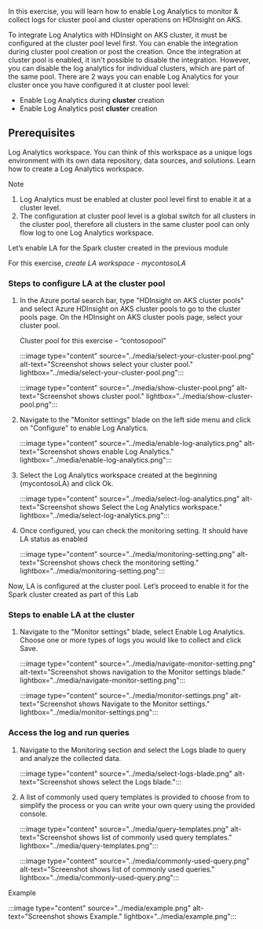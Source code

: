 In this exercise, you will learn how to enable Log Analytics to monitor & collect logs for cluster pool and cluster operations on HDInsight on AKS. 

To integrate Log Analytics with HDInsight on AKS cluster, it must be configured at the cluster pool level first. You can enable the integration during cluster pool creation or post the creation. Once the integration at cluster pool is enabled, it isn't possible to disable the integration. However, you can disable the log analytics for individual clusters, which are part of the same pool.
There are 2 ways you can enable Log Analytics for your cluster once you have configured it at cluster pool level:

-	Enable Log Analytics during **cluster** creation
-	Enable Log Analytics post **cluster** creation

## Prerequisites

Log Analytics workspace. You can think of this workspace as a unique logs environment with its own data repository, data sources, and solutions. Learn how to create a Log Analytics workspace.

 > [!NOTE]
 > 1. Log Analytics must be enabled at cluster pool level first to enable it at a cluster level.
 > 1. The configuration at cluster pool level is a global switch for all clusters in the cluster pool, therefore all clusters in the same cluster pool can only flow log to one Log Analytics workspace.


Let’s enable LA for the Spark cluster created in the previous module

For this exercise, *create LA workspace - mycontosoLA*

### Steps to configure LA at the cluster pool

1.	In the Azure portal search bar, type "HDInsight on AKS cluster pools" and select Azure HDInsight on AKS cluster pools to go to the cluster pools page. On the HDInsight on AKS cluster pools page, select your cluster pool. 

    Cluster pool for this exercise – “contosopool”
  
    :::image type="content" source="../media/select-your-cluster-pool.png" alt-text="Screenshot shows select your cluster pool." lightbox="../media/select-your-cluster-pool.png":::
  
    :::image type="content" source="../media/show-cluster-pool.png" alt-text="Screenshot shows cluster pool." lightbox="../media/show-cluster-pool.png":::

1.	Navigate to the "Monitor settings" blade on the left side menu and click on "Configure" to enable Log Analytics.

    :::image type="content" source="../media/enable-log-analytics.png" alt-text="Screenshot shows enable Log Analytics." lightbox="../media/enable-log-analytics.png":::

 
1. Select the Log Analytics workspace created at the beginning (mycontosoLA) and click Ok.

    :::image type="content" source="../media/select-log-analytics.png" alt-text="Screenshot shows Select the Log Analytics workspace." lightbox="../media/select-log-analytics.png":::
 
1. Once configured, you can check the monitoring setting. It should have LA status as enabled

    :::image type="content" source="../media/monitoring-setting.png" alt-text="Screenshot shows check the monitoring setting." lightbox="../media/monitoring-setting.png":::

Now, LA is configured at the cluster pool. Let’s proceed to enable it for the Spark cluster created as part of this Lab


### Steps to enable LA at the cluster 


1.	Navigate to the "Monitor settings" blade, select Enable Log Analytics. Choose one or more types of logs you would like to collect and click Save.

    :::image type="content" source="../media/navigate-monitor-setting.png" alt-text="Screenshot shows navigation to the Monitor settings blade." lightbox="../media/navigate-monitor-setting.png":::
  
    :::image type="content" source="../media/monitor-settings.png" alt-text="Screenshot shows Navigate to the Monitor settings." lightbox="../media/monitor-settings.png":::
   

### Access the log and run queries

1.	Navigate to the Monitoring section and select the Logs blade to query and analyze the collected data.

    :::image type="content" source="../media/select-logs-blade.png" alt-text="Screenshot shows select the Logs blade.":::

2.	A list of commonly used query templates is provided to choose from to simplify the process or you can write your own query using the provided console.

    :::image type="content" source="../media/query-templates.png" alt-text="Screenshot shows list of commonly used query templates." lightbox="../media/query-templates.png":::
  
    :::image type="content" source="../media/commonly-used-query.png" alt-text="Screenshot shows list of commonly used queries." lightbox="../media/commonly-used-query.png":::
 

  Example 

   :::image type="content" source="../media/example.png" alt-text="Screenshot shows Example." lightbox="../media/example.png":::



 
